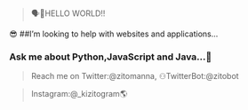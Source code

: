 >🗣🚀HELLO WORLD!!

😎 ##I’m looking to help with websites and applications...

### **Ask me about Python,JavaScript and Java...🎲**
>Reach me on Twitter:@zitomanna, ⚇TwitterBot:@zitobot
    
>Instagram:@_kizitogram🌎


